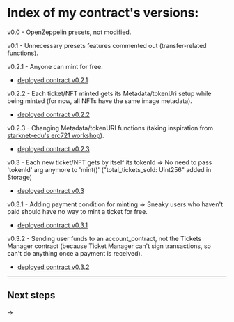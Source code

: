 # Index of my contract's versions:

v0.0 - OpenZeppelin presets, not modified.

v0.1 - Unnecessary presets features commented out (transfer-related functions).

v0.2.1 - Anyone can mint for free.

- [deployed contract v0.2.1](https://testnet.starkscan.co/contract/0x00d8f75edfed347830a637898b5110cdd2f287761660d572360f29f3548cdae9)

v0.2.2 - Each ticket/NFT minted gets its Metadata/tokenUri setup while being minted (for now, all NFTs have the same image metadata).

- [deployed contract v0.2.2](https://testnet.starkscan.co/contract/0x06f38318b7c32b3fd6e8614f8a3214b5bff0de75a9c2480838f2922970ad5fe9)

v0.2.3 - Changing Metadata/tokenURI functions (taking inspiration from [starknet-edu's erc721 workshop](https://david-barreto.com/starknet-erc721-workshop-exercise-7/)).

- [deployed contract v0.2.3](https://testnet.starkscan.co/contract/0x012e72b05501bb500c452482760535e69dd42b9e53ab2d0cdb736e54a7f4eaf4)

v0.3 - Each new ticket/NFT gets by itself its tokenId => No need to pass 'tokenId' arg anymore to 'mint()' ("total_tickets_sold: Uint256" added in Storage)

- [deployed contract v0.3](https://testnet.starkscan.co/contract/0x06b69b2e55b2327728bb21ec3f8f5203bf68ff129a2c64d4a8a119e6ccd43dc7)

v0.3.1 - Adding payment condition for minting => Sneaky users who haven't paid should have no way to mint a ticket for free.

- [deployed contract v0.3.1](https://testnet.starkscan.co/contract/0x014c435bf94da8de2babce6bed227327a7879c517268507ca2961f7bd7c0060e)

v0.3.2 - Sending user funds to an account_contract, not the Tickets Manager contract (because Ticket Manager can't sign transactions, so can't do anything once a payment is received).

- [deployed contract v0.3.2](https://testnet.starkscan.co/contract/0x049d1721d7111f21dfcec3b5cef592d96cf9e98281bd3db4139116f8f4f70c2e)

<hr>

## Next steps

->
